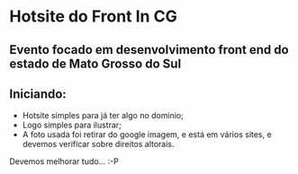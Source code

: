 Hotsite do Front In CG
======================

## Evento focado em desenvolvimento front end do estado de Mato Grosso do Sul

## Iniciando:

* Hotsite simples para já ter algo no dominio;
* Logo simples para ilustrar;
* A foto usada foi retirar do google imagem, e está em vários sites, e devemos verificar sobre direitos altorais.

Devemos melhorar tudo... :-P
